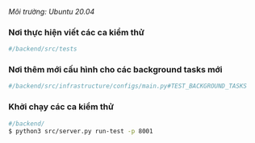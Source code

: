 *Môi trường: Ubuntu 20.04*

### Nơi thực hiện viết các ca kiểm thử

``` sh
#/backend/src/tests
```

### Nơi thêm mới cấu hình cho các background tasks mới

``` sh
#/backend/src/infrastructure/configs/main.py#TEST_BACKGROUND_TASKS
```

### 

### Khởi chạy các ca kiểm thử

``` sh
#/backend/
$ python3 src/server.py run-test -p 8001
```